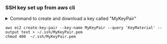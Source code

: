 
</b></details>

### SSH key set up from aws cli

<details>
<summary>Command to create and download a key called "MyKeyPair"

```
aws ec2 create-key-pair --key-name MyKeyPair --query 'KeyMaterial' --output text > ~/.ssh/MyKeyPair.pem
chmod 400  ~/.ssh/MyKeyPair.pem
```